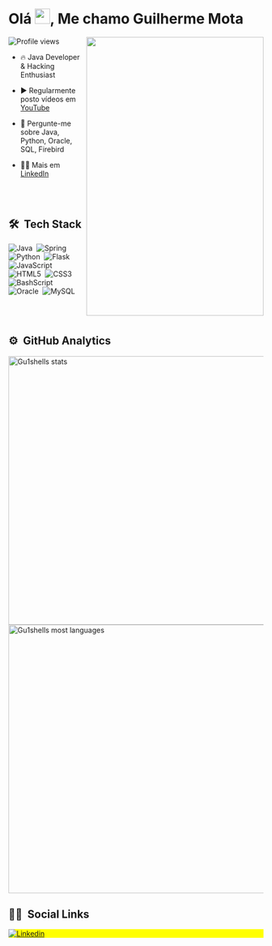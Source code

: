 <h1 align="left">Olá <img src="https://raw.githubusercontent.com/kaueMarques/kaueMarques/master/hi.gif" width="30px">, Me chamo Guilherme Mota</h1>
<img align="right" height="550em" width="350px" 
src="https://raw.githubusercontent.com/gist/Gu1Shells/3050cdd46093dc13049687cfa9b0901c/raw/6abea835edaf9ad801e842978b3272d53392f193/githubcard.svg" />
<p align="left"> <img src="https://komarev.com/ghpvc/?username=gu1shells&color=yellow" alt="Profile views" /></p>

- 🔥 Java Developer & Hacking Enthusiast

- ▶️ Regularmente posto vídeos em [YouTube](https://www.youtube.com/@gu1shells)

- 💬 Pergunte-me sobre Java, Python, Oracle, SQL, Firebird

- 👨‍💻 Mais em [LinkedIn](https://www.linkedin.com/in/guilherme-mota-lima-72bbb71b7/)

<br></br>

## 🛠️ &nbsp;Tech Stack

![Java](https://img.shields.io/badge/java-%23ED8B00.svg?style=for-the-badge&logo=openjdk&logoColor=white)&nbsp;
![Spring](https://img.shields.io/badge/spring-%236DB33F.svg?style=for-the-badge&logo=spring&logoColor=white)&nbsp;
![Python](https://img.shields.io/badge/python-3670A0?style=for-the-badge&logo=python&logoColor=ffdd54)&nbsp;
![Flask](https://img.shields.io/badge/flask-%23000.svg?style=for-the-badge&logo=flask&logoColor=white)&nbsp;
![JavaScript](https://img.shields.io/badge/JavaScript-F7DF1E?style=for-the-badge&logo=javascript&logoColor=black)
![HTML5](https://img.shields.io/badge/HTML5-E34F26?style=for-the-badge&logo=html5&logoColor=white)&nbsp;
![CSS3](https://img.shields.io/badge/CSS3-1572B6?style=for-the-badge&logo=css3&logoColor=white)&nbsp;
![BashScript](https://img.shields.io/badge/bash%20script-0101?style=for-the-badge&logo=gnubash&logoColor=%23FFFFFF&labelColor=%23000000)&nbsp;
![Oracle](https://img.shields.io/badge/Oracle-red.svg?style=for-the-badge&logo=oracle&logoColor=white)&nbsp;
![MySQL](https://img.shields.io/badge/MySQL-00000F?style=for-the-badge&logo=mysql&logoColor=white)&nbsp;

<br></br>

## ⚙️ &nbsp;GitHub Analytics

<p align="left">
<img width="530em" src="https://github-readme-stats.vercel.app/api?username=gu1shells&theme=tokyonight&show_icons=true" alt="Gu1shells stats"/>
<img width="530em" src="https://github-readme-stats.vercel.app/api/top-langs/?username=gu1shells&theme=tokyonight&show_icons=true" alt="Gu1shells most languages">
</p>

## 🤵🏻 &nbsp;Social Links

<p align="left" style="background:yellow">  
<a href="https://www.linkedin.com/in/guilherme-mota-lima-72bbb71b7" target="_blank">
  <img align="center" src="https://img.shields.io/badge/LinkedIn-0077B5?style=for-the-badge&logo=linkedin&logoColor=white" alt="Linkedin"/>
